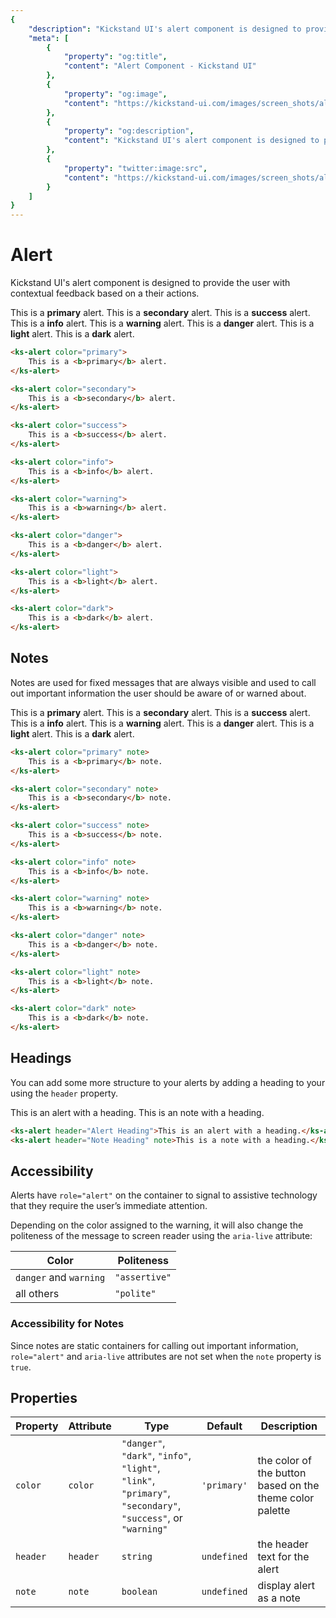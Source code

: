 ```yaml
---
{
    "description": "Kickstand UI's alert component is designed to provide the user with contextual feedback based on a their actions.",
    "meta": [
        {
            "property": "og:title",
            "content": "Alert Component - Kickstand UI"
        },
        {
            "property": "og:image",
            "content": "https://kickstand-ui.com/images/screen_shots/alert.png"
        },
        {
            "property": "og:description",
            "content": "Kickstand UI's alert component is designed to provide the user with contextual feedback based on a their actions."
        },
        {
            "property": "twitter:image:src",
            "content": "https://kickstand-ui.com/images/screen_shots/alert.png"
        }
    ]
}
---
```


# Alert

Kickstand UI's alert component is designed to provide the user with contextual feedback based on a their actions.

<div class="my-lg">
    <ks-alert color="primary" class="mb-md">
        This is a <b>primary</b> alert.
    </ks-alert>
    <ks-alert color="secondary" class="mb-md">
        This is a <b>secondary</b> alert.
    </ks-alert>
    <ks-alert color="success" class="mb-md">
        This is a <b>success</b> alert.
    </ks-alert>
    <ks-alert color="info" class="mb-md">
        This is a <b>info</b> alert.
    </ks-alert>
    <ks-alert color="warning" class="mb-md">
        This is a <b>warning</b> alert.
    </ks-alert>
    <ks-alert color="danger" class="mb-md">
        This is a <b>danger</b> alert.
    </ks-alert>
    <ks-alert color="light" class="mb-md">
        This is a <b>light</b> alert.
    </ks-alert>
    <ks-alert color="dark">
        This is a <b>dark</b> alert.
    </ks-alert>
</div>

```html
<ks-alert color="primary">
    This is a <b>primary</b> alert.
</ks-alert>

<ks-alert color="secondary">
    This is a <b>secondary</b> alert.
</ks-alert>

<ks-alert color="success">
    This is a <b>success</b> alert.
</ks-alert>

<ks-alert color="info">
    This is a <b>info</b> alert.
</ks-alert>

<ks-alert color="warning">
    This is a <b>warning</b> alert.
</ks-alert>

<ks-alert color="danger">
    This is a <b>danger</b> alert.
</ks-alert>

<ks-alert color="light">
    This is a <b>light</b> alert.
</ks-alert>

<ks-alert color="dark">
    This is a <b>dark</b> alert.
</ks-alert>
```

## Notes

Notes are used for fixed messages that are always visible and used to call out important information the user should be aware of or warned about.

<div class="my-lg">
    <ks-alert color="primary" note class="mb-md">
        This is a <b>primary</b> alert.
    </ks-alert>
    <ks-alert color="secondary" note class="mb-md">
        This is a <b>secondary</b> alert.
    </ks-alert>
    <ks-alert color="success" note class="mb-md">
        This is a <b>success</b> alert.
    </ks-alert>
    <ks-alert color="info" note class="mb-md">
        This is a <b>info</b> alert.
    </ks-alert>
    <ks-alert color="warning" note class="mb-md">
        This is a <b>warning</b> alert.
    </ks-alert>
    <ks-alert color="danger" note class="mb-md">
        This is a <b>danger</b> alert.
    </ks-alert>
    <ks-alert color="light" note class="mb-md">
        This is a <b>light</b> alert.
    </ks-alert>
    <ks-alert color="dark" note>
        This is a <b>dark</b> alert.
    </ks-alert>
</div>

```html
<ks-alert color="primary" note>
    This is a <b>primary</b> note.
</ks-alert>

<ks-alert color="secondary" note>
    This is a <b>secondary</b> note.
</ks-alert>

<ks-alert color="success" note>
    This is a <b>success</b> note.
</ks-alert>

<ks-alert color="info" note>
    This is a <b>info</b> note.
</ks-alert>

<ks-alert color="warning" note>
    This is a <b>warning</b> note.
</ks-alert>

<ks-alert color="danger" note>
    This is a <b>danger</b> note.
</ks-alert>

<ks-alert color="light" note>
    This is a <b>light</b> note.
</ks-alert>

<ks-alert color="dark" note>
    This is a <b>dark</b> note.
</ks-alert>
```

## Headings

You can add some more structure to your alerts by adding a heading to your using the `header` property.

<div class="my-xl">
    <ks-alert header="Alert Heading" class="mb-xl">This is an alert with a heading.</ks-alert>
    <ks-alert header="Note Heading" note>This is an note with a heading.</ks-alert>
</div>

```html
<ks-alert header="Alert Heading">This is an alert with a heading.</ks-alert>
<ks-alert header="Note Heading" note>This is a note with a heading.</ks-alert>
```

## Accessibility

Alerts have `role="alert"` on the container to signal to assistive technology that they require the user’s immediate attention.

Depending on the color assigned to the warning, it will also change the politeness of the message to screen reader using the `aria-live` attribute:

| Color                  | Politeness    |
| ---------------------- | ------------- |
| `danger` and `warning` | `"assertive"` |
| all others             | `"polite"`    |

### Accessibility for Notes

Since notes are static containers for calling out important information, `role="alert"` and `aria-live` attributes are not set when the `note` property is `true`.

## Properties

| Property | Attribute | Type   | Default | Description |
| -------- | --------- | ------ | ------- | ----------- |
| `color`  | `color`   | `"danger"`, `"dark"`, `"info"`, `"light"`, `"link"`, `"primary"`, `"secondary"`, `"success"`, or `"warning"` | `'primary'` | the color of the button based on the theme color palette           |
| `header` | `header`  | `string`   | `undefined` | the header text for the alert            |
| `note`   | `note`    | `boolean`  | `undefined` | display alert as a note            |
